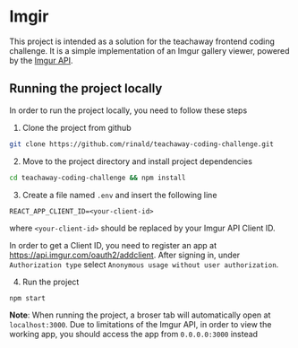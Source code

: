 # Imgir

This project is intended as a solution for the teachaway frontend coding challenge. It is a simple implementation of an Imgur gallery viewer, powered by the [Imgur API](https://apidocs.imgur.com/).

## Running the project locally

In order to run the project locally, you need to follow these steps

1. Clone the project from github

```bash
git clone https://github.com/rinald/teachaway-coding-challenge.git
```

2. Move to the project directory and install project dependencies

```bash
cd teachaway-coding-challenge && npm install
```

3. Create a file named `.env` and insert the following line

```
REACT_APP_CLIENT_ID=<your-client-id>
```

where `<your-client-id>` should be replaced by your Imgur API Client ID.

In order to get a Client ID, you need to register an app at https://api.imgur.com/oauth2/addclient. After signing in, under `Authorization type` select `Anonymous usage without user authorization`.

4. Run the project

```bash
npm start
```

**Note**: When running the project, a broser tab will automatically open at `localhost:3000`. Due to limitations of the Imgur API, in order to view the working app, you should access the app from `0.0.0.0:3000` instead
